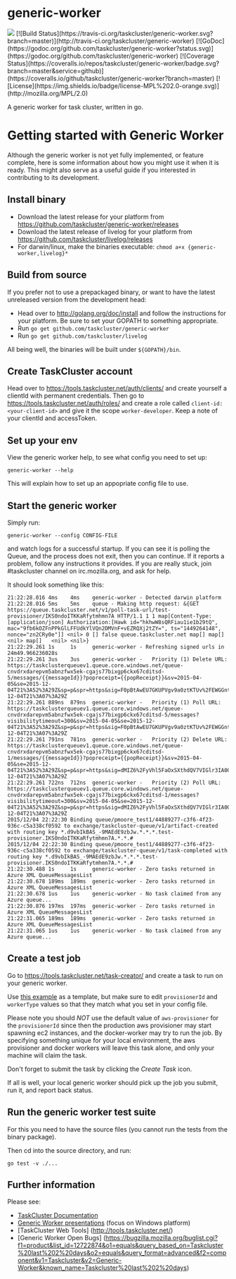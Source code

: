 # generic-worker
<img src="https://tools.taskcluster.net/lib/assets/taskcluster-120.png" />
[![Build Status](https://travis-ci.org/taskcluster/generic-worker.svg?branch=master)](http://travis-ci.org/taskcluster/generic-worker)
[![GoDoc](https://godoc.org/github.com/taskcluster/generic-worker?status.svg)](https://godoc.org/github.com/taskcluster/generic-worker)
[![Coverage Status](https://coveralls.io/repos/taskcluster/generic-worker/badge.svg?branch=master&service=github)](https://coveralls.io/github/taskcluster/generic-worker?branch=master)
[![License](https://img.shields.io/badge/license-MPL%202.0-orange.svg)](http://mozilla.org/MPL/2.0)

A generic worker for task cluster, written in go.

# Getting started with Generic Worker

Although the generic worker is not yet fully implemented, or feature complete, here is some information about how you might use it when it is ready. This might also serve as a useful guide if you interested in contributing to its development.

## Install binary

* Download the latest release for your platform from https://github.com/taskcluster/generic-worker/releases
* Download the latest release of livelog for your platform from https://github.com/taskcluster/livelog/releases
* For darwin/linux, make the binaries executable: `chmod a+x {generic-worker,livelog}*`

## Build from source

If you prefer not to use a prepackaged binary, or want to have the latest unreleased version from the development head:

* Head over to http://golang.org/doc/install and follow the instructions for your platform. Be sure to set your GOPATH to something appropriate.
* Run `go get github.com/taskcluster/generic-worker`
* Run `go get github.com/taskcluster/livelog`

All being well, the binaries will be built under `${GOPATH}/bin`.

## Create TaskCluster account

Head over to https://tools.taskcluster.net/auth/clients/ and create yourself a clientId with permanent credentials. Then go to https://tools.taskcluster.net/auth/roles/ and create a role called `client-id:<your-client-id>` and give it the scope `worker-developer`. Keep a note of your clientId and accessToken.

## Set up your env

View the generic worker help, to see what config you need to set up:

```
generic-worker --help
```

This will explain how to set up an appopriate config file to use.

## Start the generic worker

Simply run:

```
generic-worker --config CONFIG-FILE
```

and watch logs for a successful startup. If you can see it is polling the Queue, and the process does not exit, then you can continue. If it reports a problem, follow any instructions it provides. If you are really stuck, join #taskcluster channel on irc.mozilla.org, and ask for help.

It should look something like this:

```
21:22:28.016 4ms    4ms    generic-worker - Detected darwin platform
21:22:28.016 5ms    5ms    queue - Making http request: &{GET https://queue.taskcluster.net/v1/poll-task-url/test-provisioner/IKS0ndoITKKaRfytmhmn7A HTTP/1.1 1 1 map[Content-Type:[application/json] Authorization:[Hawk id="hkhwW8sQRFiau1ie1b29tQ", mac="9fb6kOZFnPPkGlLFFUdkYlVQn2DMVnF+vEZRQXj2tZY=", ts="1449264148", nonce="zn2CRy0e"]] <nil> 0 [] false queue.taskcluster.net map[] map[] <nil> map[]   <nil> <nil>}
21:22:29.261 1s     1s     generic-worker - Refreshing signed urls in 24m49.966236028s
21:22:29.261 3us    3us    generic-worker -   Priority (1) Delete URL: https://taskclusterqueuev1.queue.core.windows.net/queue-cnvdrxdarepvm5abnzfwx5ek-cgajs77bixgp6ckx67cditsd-5/messages/{{messageId}}?popreceipt={{popReceipt}}&sv=2015-04-05&se=2015-12-04T21%3A52%3A29Z&sp=p&spr=https&sig=F0pBtAwEU7GKUPVgv9a0ztKTUv%2FEWGGnttQkGaNzHq8%3D&st=2015-12-04T21%3A07%3A29Z
21:22:29.261 889ns  879ns  generic-worker -   Priority (1) Poll URL:   https://taskclusterqueuev1.queue.core.windows.net/queue-cnvdrxdarepvm5abnzfwx5ek-cgajs77bixgp6ckx67cditsd-5/messages?visibilitytimeout=300&sv=2015-04-05&se=2015-12-04T21%3A52%3A29Z&sp=p&spr=https&sig=F0pBtAwEU7GKUPVgv9a0ztKTUv%2FEWGGnttQkGaNzHq8%3D&st=2015-12-04T21%3A07%3A29Z
21:22:29.261 791ns  781ns  generic-worker -   Priority (2) Delete URL: https://taskclusterqueuev1.queue.core.windows.net/queue-cnvdrxdarepvm5abnzfwx5ek-cgajs77bixgp6ckx67cditsd-1/messages/{{messageId}}?popreceipt={{popReceipt}}&sv=2015-04-05&se=2015-12-04T21%3A52%3A29Z&sp=p&spr=https&sig=dMIZ6%2FyVhl5FaOxSXthdQV7VIGlr3IA0QrffTr5%2B0vw%3D&st=2015-12-04T21%3A07%3A29Z
21:22:29.261 722ns  712ns  generic-worker -   Priority (2) Poll URL:   https://taskclusterqueuev1.queue.core.windows.net/queue-cnvdrxdarepvm5abnzfwx5ek-cgajs77bixgp6ckx67cditsd-1/messages?visibilitytimeout=300&sv=2015-04-05&se=2015-12-04T21%3A52%3A29Z&sp=p&spr=https&sig=dMIZ6%2FyVhl5FaOxSXthdQV7VIGlr3IA0QrffTr5%2B0vw%3D&st=2015-12-04T21%3A07%3A29Z
2015/12/04 22:22:30 Binding queue/pmoore_test1/44889277-c3f6-4f23-936c-c5a338cf0592 to exchange/taskcluster-queue/v1/artifact-created with routing key *.d9vbIkBAS_-9MAEdE9zbJw.*.*.*.test-provisioner.IKS0ndoITKKaRfytmhmn7A.*.*.#
2015/12/04 22:22:30 Binding queue/pmoore_test1/44889277-c3f6-4f23-936c-c5a338cf0592 to exchange/taskcluster-queue/v1/task-completed with routing key *.d9vbIkBAS_-9MAEdE9zbJw.*.*.*.test-provisioner.IKS0ndoITKKaRfytmhmn7A.*.*.#
21:22:30.488 1s     1s     generic-worker - Zero tasks returned in Azure XML QueueMessagesList
21:22:30.678 189ms  189ms  generic-worker - Zero tasks returned in Azure XML QueueMessagesList
21:22:30.678 1us    1us    generic-worker - No task claimed from any Azure queue...
21:22:30.876 197ms  197ms  generic-worker - Zero tasks returned in Azure XML QueueMessagesList
21:22:31.065 189ms  189ms  generic-worker - Zero tasks returned in Azure XML QueueMessagesList
21:22:31.065 1us    1us    generic-worker - No task claimed from any Azure queue...
```

## Create a test job

Go to https://tools.taskcluster.net/task-creator/ and create a task to run on your generic worker.

Use [this example](task-definition-example.json) as a template, but make sure to edit `provisionerId` and `workerType` values so that they match what you set in your config file.

Please note you should *NOT* use the default value of `aws-provisioner` for the `provisionerId` since then the production aws provisioner may start spawning ec2 instances, and the docker-worker may try to run the job. By specifying something unique for your local environment, the aws provisioner and docker workers will leave this task alone, and only your machine will claim the task.

Don't forget to submit the task by clicking the *Create Task* icon.

If all is well, your local generic worker should pick up the job you submit, run it, and report back status.

## Run the generic worker test suite

For this you need to have the source files (you cannot run the tests from the binary package).

Then cd into the source directory, and run:

```
go test -v ./...
```

## Further information

Please see:

* [TaskCluster Documentation](http://docs.taskcluster.net/)
* [Generic Worker presentations](http://docs.taskcluster.net/presentations/) (focus on Windows platform)
* [TaskCluster Web Tools] (http://tools.taskcluster.net/)
* [Generic Worker Open Bugs] (https://bugzilla.mozilla.org/buglist.cgi?f1=product&list_id=12722874&o1=equals&query_based_on=Taskcluster%20last%202%20days&o2=equals&query_format=advanced&f2=component&v1=Taskcluster&v2=Generic-Worker&known_name=Taskcluster%20last%202%20days)
